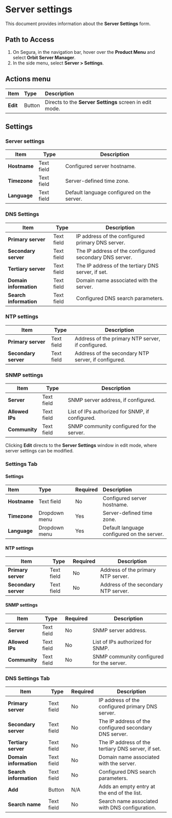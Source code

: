 # Server settings

This document provides information about the **Server Settings** form.

## Path to Access

1. On Segura, in the navigation bar, hover over the **Product Menu** and select **Orbit Server Manager**.  
2. In the side menu, select **Server \> Settings**.  
   

## **Actions menu**

| Item | Type | Description |
| :---- | :---- | :---- |
| **Edit** | Button | Directs to the **Server Settings** screen in edit mode. |

## **Settings**

### Server settings

| Item | Type | Description |
| ----- | ----- | ----- |
| **Hostname** | Text field | Configured server hostname. |
| **Timezone** | Text field | Server-defined time zone. |
| **Language** | Text field | Default language configured on the server. |

### DNS Settings

| Item | Type | Description |
| ----- | ----- | ----- |
| **Primary server** | Text field | IP address of the configured primary DNS server. |
| **Secondary server** | Text field | The IP address of the configured secondary DNS server. |
| **Tertiary server** | Text field | The IP address of the tertiary DNS server, if set. |
| **Domain information** | Text field | Domain name associated with the server. |
| **Search information** | Text field | Configured DNS search parameters. |

### NTP settings

| Item | Type | Description |
| ----- | ----- | ----- |
| **Primary server** | Text field | Address of the primary NTP server, if configured. |
| **Secondary server** | Text field | Address of the secondary NTP server, if configured. |

### SNMP settings

| Item | Type | Description |
| ----- | ----- | ----- |
| **Server** | Text field | SNMP server address, if configured. |
| **Allowed IPs** | Text field | List of IPs authorized for SNMP, if configured. |
| **Community** | Text field | SNMP community configured for the server. |

Clicking **Edit** directs to the **Server Settings** window in edit mode, where server settings can be modified.

### **Settings Tab**

#### Settings 

| Item | Type | Required | Description |
| :---- | :---- | :---- | :---- |
| **Hostname** | Text field | No | Configured server hostname. |
| **Timezone** | Dropdown menu | Yes | Server-defined time zone. |
| **Language** | Dropdown menu | Yes | Default language configured on the server. |

#### NTP settings

| Item | Type | Required | Description |
| ----- | ----- | ----- | ----- |
| **Primary server** | Text field | No | Address of the primary NTP server. |
| **Secondary server** | Text field | No | Address of the secondary NTP server. |

#### SNMP settings

| Item | Type | Required | Description |
| ----- | ----- | ----- | ----- |
| **Server** | Text field | No | SNMP server address. |
| **Allowed IPs** | Text field | No | List of IPs authorized for SNMP. |
| **Community** | Text field | No | SNMP community configured for the server. |

### DNS Settings Tab

| Item | Type | Required | Description |
| ----- | ----- | ----- | ----- |
| **Primary server** | Text field | No | IP address of the configured primary DNS server. |
| **Secondary server** | Text field | No | The IP address of the configured secondary DNS server. |
| **Tertiary server** | Text field | No | The IP address of the tertiary DNS server, if set. |
| **Domain information** | Text field | No | Domain name associated with the server. |
| **Search information** | Text field | No | Configured DNS search parameters. |
| **Add** | Button | N/A | Adds an empty entry at the end of the list. |
| **Search name** | Text field | No | Search name associated with DNS configuration. |

